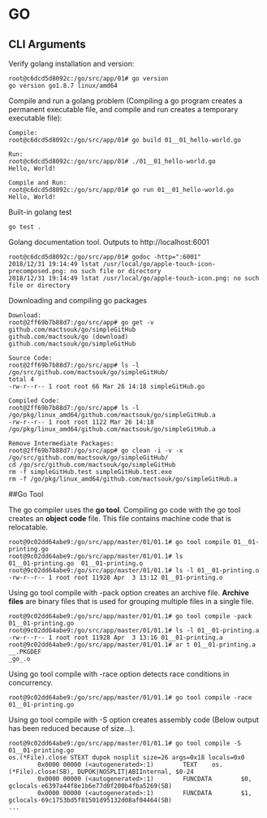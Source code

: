 # GO

## CLI Arguments

Verify golang installation and version:

```
root@c6dcd5d8092c:/go/src/app/01# go version
go version go1.8.7 linux/amd64
```

Compile and run a golang problem (Compiling a go program creates a permanent 
executable file, and compile and run creates a temporary executable file):

```
Compile:
root@c6dcd5d8092c:/go/src/app/01# go build 01__01_hello-world.go

Run:
root@c6dcd5d8092c:/go/src/app/01# ./01__01_hello-world.go
Hello, World!

Compile and Run:
root@c6dcd5d8092c:/go/src/app/01# go run 01__01_hello-world.go
Hello, World!
```

Built-in golang test

```
go test .
```

Golang documentation tool.  Outputs to http://localhost:6001

```
root@c6dcd5d8092c:/go/src/app/01# godoc -http=":6001"
2018/12/31 19:14:49 lstat /usr/local/go/apple-touch-icon-precomposed.png: no such file or directory
2018/12/31 19:14:49 lstat /usr/local/go/apple-touch-icon.png: no such file or directory
```

Downloading and compiling go packages

```
Download:
root@2ff69b7b88d7:/go/src/app# go get -v github.com/mactsouk/go/simpleGitHub
github.com/mactsouk/go (download)
github.com/mactsouk/go/simpleGitHub

Source Code:
root@2ff69b7b88d7:/go/src/app# ls -l /go/src/github.com/mactsouk/go/simpleGitHub/
total 4
-rw-r--r-- 1 root root 66 Mar 26 14:18 simpleGitHub.go

Compiled Code:
root@2ff69b7b88d7:/go/src/app# ls -l /go/pkg/linux_amd64/github.com/mactsouk/go/simpleGitHub.a 
-rw-r--r-- 1 root root 1122 Mar 26 14:18 /go/pkg/linux_amd64/github.com/mactsouk/go/simpleGitHub.a

Remove Intermediate Packages:
root@2ff69b7b88d7:/go/src/app# go clean -i -v -x /go/src/github.com/mactsouk/go/simpleGitHub/
cd /go/src/github.com/mactsouk/go/simpleGitHub
rm -f simpleGitHub.test simpleGitHub.test.exe
rm -f /go/pkg/linux_amd64/github.com/mactsouk/go/simpleGitHub.a
```

##Go Tool

The go compiler uses the **go tool**.  Compiling go code with the go tool creates an **object code** file.  This file contains machine code that is relocatable.

```
root@9c02dd64abe9:/go/src/app/master/01/01.1# go tool compile 01__01-printing.go 
root@9c02dd64abe9:/go/src/app/master/01/01.1# ls
01__01-printing.go  01__01-printing.o
root@9c02dd64abe9:/go/src/app/master/01/01.1# ls -l 01__01-printing.o
-rw-r--r-- 1 root root 11928 Apr  3 13:12 01__01-printing.o
```

Using go tool compile with -pack option creates an archive file.  **Archive files** are binary files that is used for grouping multiple files in a single file.

```
root@9c02dd64abe9:/go/src/app/master/01/01.1# go tool compile -pack 01__01-printing.go 
root@9c02dd64abe9:/go/src/app/master/01/01.1# ls -l 01__01-printing.a
-rw-r--r-- 1 root root 11928 Apr  3 13:16 01__01-printing.a
root@9c02dd64abe9:/go/src/app/master/01/01.1# ar t 01__01-printing.a
__.PKGDEF
_go_.o
```

Using go tool compile with -race option detects race conditions in concurrency.

```
root@9c02dd64abe9:/go/src/app/master/01/01.1# go tool compile -race 01__01-printing.go 
````

Using go tool compile with -S option creates assembly code (Below output has been reduced because of size...).

```
root@9c02dd64abe9:/go/src/app/master/01/01.1# go tool compile -S 01__01-printing.go 
os.(*File).close STEXT dupok nosplit size=26 args=0x18 locals=0x0
        0x0000 00000 (<autogenerated>:1)        TEXT    os.(*File).close(SB), DUPOK|NOSPLIT|ABIInternal, $0-24
        0x0000 00000 (<autogenerated>:1)        FUNCDATA        $0, gclocals·e6397a44f8e1b6e77d0f200b4fba5269(SB)
        0x0000 00000 (<autogenerated>:1)        FUNCDATA        $1, gclocals·69c1753bd5f81501d95132d08af04464(SB)
...
```